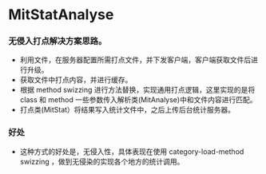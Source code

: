 # MitStatAnalyse
### 无侵入打点解决方案思路。
+ 利用文件，在服务器配置所需打点文件，并下发客户端，客户端获取文件后进行升级。
+ 获取文件中打点内容，并进行缓存。
+ 根据 method swizzing 进行方法替换，实现通用打点逻辑，这里实现的是将 class 和 method 一些参数传入解析类(MitAnalyse)中和文件内容进行匹配。
+ 打点类(MitStat）将结果写入统计文件中，之后上传后台统计服务器。
### 好处
+ 这种方式的好处是，无侵入性，具体表现在使用 category-load-method swizzing ，做到无侵染的实现各个地方的统计调用。


